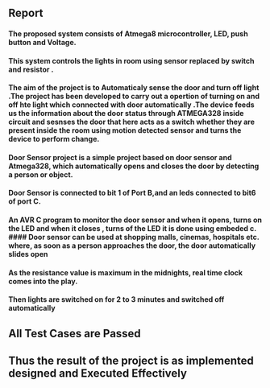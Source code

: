 
## Report
   
#### The proposed system consists of Atmega8 microcontroller, LED, push button and Voltage.
#### This system controls the  lights in room using sensor replaced by switch and resistor .

#### The aim of the project is to Automaticaly sense the door and turn off light .The project has been developed to carry out a opertion of turning on and off hte light which connected with door automatically .The device feeds us the information about the door status through ATMEGA328 inside circuit and sesnses the door that here acts as a switch whether they are present inside the room using motion detected sensor and turns the device to perform change.

#### Door Sensor project is a simple project based on door sensor and Atmega328, which automatically opens and closes the door by detecting a person or object. 
#### Door Sensor is connected to bit 1 of Port B,and an leds connected to bit6 of port C. 
#### An AVR C program to monitor the door sensor and when it opens, turns on the LED and when it closes , turns of the LED it is done using embeded c. #### Door sensor can be used at shopping malls, cinemas, hospitals etc. where, as soon as a person approaches the door, the door automatically slides open
#### As the resistance value is maximum in the midnights, real time clock comes into the play. 
#### Then lights are switched on for 2 to 3 minutes and switched off automatically

## All Test Cases are Passed 
## Thus the result of the project is as implemented designed and Executed Effectively
